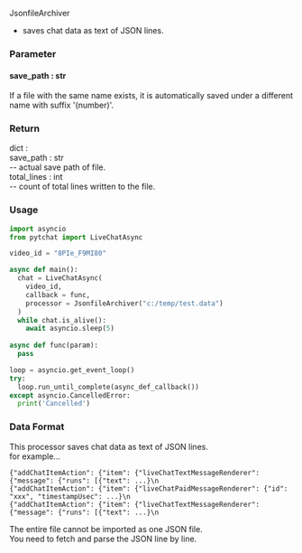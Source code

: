 JsonfileArchiver
+ saves chat data as text of JSON lines.

### Parameter

#### save_path : str

If a file with the same name exists, it is automatically saved under a different name with suffix '(number)'.

### Return
dict : <br>
  save_path : str <br>
--    actual save path of file. <br>
  total_lines : int <br>
--    count of total lines written to the file.<br>

### Usage
```python
import asyncio
from pytchat import LiveChatAsync

video_id = "8PIe_F9MI80"

async def main():
  chat = LiveChatAsync(　  
    video_id, 
    callback = func,
    processor = JsonfileArchiver("c:/temp/test.data")
  )
  while chat.is_alive():
    await asyncio.sleep(5)        
 
async def func(param):
  pass

loop = asyncio.get_event_loop()
try:
  loop.run_until_complete(async_def_callback())
except asyncio.CancelledError:
  print('Cancelled')
```
### Data Format
This processor saves chat data as text of JSON lines.<br>
for example...

```
{"addChatItemAction": {"item": {"liveChatTextMessageRenderer": {"message": {"runs": [{"text": ...}\n
{"addChatItemAction": {"item": {"liveChatPaidMessageRenderer": {"id": "xxx", "timestampUsec": ...}\n
{"addChatItemAction": {"item": {"liveChatTextMessageRenderer": {"message": {"runs": [{"text": ...}\n
```
The entire file cannot be imported as one JSON file.<br>
You need to fetch and parse the JSON line by line.<br>

